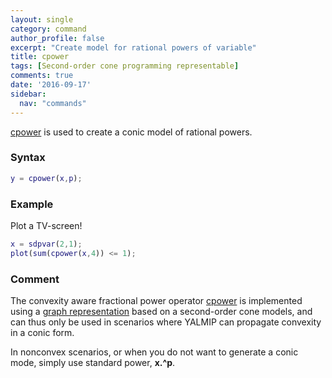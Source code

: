 ```yaml
---
layout: single
category: command
author_profile: false
excerpt: "Create model for rational powers of variable"
title: cpower
tags: [Second-order cone programming representable]
comments: true
date: '2016-09-17'
sidebar:
  nav: "commands"
---
```


[cpower](/command/cpower) is used to create a conic model of rational powers.

### Syntax

````matlab
y = cpower(x,p);
````

### Example

Plot a TV-screen!

````matlab
x = sdpvar(2,1);
plot(sum(cpower(x,4)) <= 1);
````

### Comment

The convexity aware fractional power operator [cpower](/command/cpower) is implemented using a [graph representation](/tutorial/nonlinearoperatorsgraphmodels) based on a second-order cone models, and can thus only be used in scenarios where YALMIP can propagate convexity in a conic form.

In nonconvex scenarios, or when you do not want to generate a conic mode, simply use standard power, **x.^p**.
